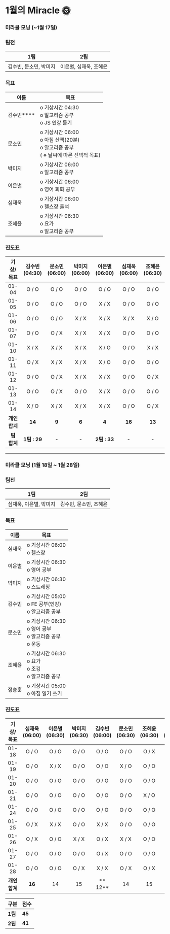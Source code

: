 # 1월의 Miracle 🌞

### 미라클 모닝 (~1월 17일)

### 팀전

| 1팀                    | 2팀                    |
| ---------------------- | ---------------------- |
| 김수빈, 문소민, 박미지 | 이은별, 심재욱, 조혜윤 |



### 목표

| 이름       | 목표                                                         |
| ---------- | ------------------------------------------------------------ |
| 김수빈**** | o 기상시간 04:30<br />o 알고리즘 공부<br />o JS 인강 듣기    |
| 문소민     | o 기상시간 06:00<br />o 아침 산책(20분)<br />o 알고리즘 공부<br />( ※ 날씨에 따른 선택적 목표) |
| 박미지     | o 기상시간 06:00<br />o 알고리즘 공부                        |
| 이은별     | o 기상시간 06:00<br />o 영어 회화 공부                       |
| 심재욱     | o 기상시간 06:00<br />o 헬스장 출석                          |
| 조혜윤     | o 기상시간 06:30<br />o 요가<br />o 알고리즘 공부            |



### 진도표

|   기상/목표   | 김수빈(04:30) | 문소민(06:00) | 박미지(06:00) | 이은별(06:00) | 심재욱(06:00) | 조혜윤(06:30) |
| :-----------: | :-----------: | :-----------: | :-----------: | :-----------: | :-----------: | :-----------: |
|     01-04     |     O / O     |     O / O     |     O / O     |     O / O     |     O / O     |     O / O     |
|     01-05     |     O / O     |     O / O     |     O / O     |     X / X     |     O / O     |     O / O     |
|     01-06     |     O / O     |     O / O     |     X / X     |     X / X     |     X / X     |     X / O     |
|     01-07     |     O / O     |     O / X     |     X / X     |     X / X     |     O / O     |     O / O     |
|     01-10     |     X / X     |     X / X     |     X / X     |     X / O     |     O / O     |     X / X     |
|     01-11     |     O / X     |     X / X     |     X / X     |     X / O     |     O / O     |     O / O     |
|     01-12     |     O / O     |     O / X     |     X / X     |     X / X     |     O / O     |     O / X     |
|     01-13     |     O / O     |     O / X     |     O / O     |     X / X     |     O / O     |     O / O     |
|     01-14     |     X / O     |     X / X     |     X / X     |     X / X     |     O / O     |     O / X     |
| **개인 합계** |    **14**     |     **9**     |     **6**     |     **4**     |    **16**     |    **13**     |
|  **팀 합계**  | **1팀 : 29**  |       -       |       -       | **2팀 : 33**  |       -       |       -       |



---



### 미라클 모닝 (1월 18일 ~ 1월 28일)

### 팀전

| 1팀                    | 2팀                    |
| ---------------------- | ---------------------- |
| 심재욱, 이은별, 박미지 | 김수빈, 문소민, 조혜윤 |



### 목표

| 이름   | 목표                                                         |
| ------ | ------------------------------------------------------------ |
| 심재욱 | o 기상시간 06:00<br />o 헬스장                               |
| 이은별 | o 기상시간 06:30<br />o 영어 공부                            |
| 박미지 | o 기상시간 06:30<br />o 스트레칭                             |
| 김수빈 | o 기상시간 05:00<br />o FE 공부(인강)<br />o 알고리즘 공부   |
| 문소민 | o 기상시간 06:30<br />o 영어 공부<br />o 알고리즘 공부<br />o 운동 |
| 조혜윤 | o 기상시간 06:30<br />o 요가<br />o 조깅<br />o 알고리즘 공부 |
| 정승훈 | o 기상시간 05:00<br />o 아침 일기 쓰기                       |

### 진도표

|   기상/목표   | 심재욱(06:00) | 이은별(06:30) | 박미지(06:30) | 김수빈(06:00) | 문소민(06:30) | 조혜윤(06:30) | 정승훈(05:00) |
| :-----------: | :-----------: | :-----------: | :-----------: | :-----------: | :-----------: | :-----------: | :-----------: |
|     01-18     |     O / O     |     O / O     |     O / O     |     O / O     |     O / O     |     O / X     |       -       |
|     01-19     |     O / O     |     X / X     |     O / O     |     O / O     |     X / O     |     O / O     |       -       |
|     01-20     |     O / O     |     O / O     |     O / O     |     O / O     |     O / O     |     O / O     |       -       |
|     01-21     |     O / O     |     O / O     |     O / O     |     O / O     |     O / O     |     X / O     |       -       |
|     01-24     |     O / O     |     O / O     |     O / O     |     O / O     |     O / O     |     O / O     |       -       |
|     01-25     |     O / X     |     X / X     |     O / O     |     X / X     |     O / O     |     O / O     |       -       |
|     01-26     |     O / X     |     O / O     |     X / X     |     O / X     |     X / X     |     O / O     |       -       |
|     01-27     |     O / O     |     O / O     |     O / O     |     O / X     |     O / O     |     O / O     |     O / O     |
|     01-28     |     O / O     |     O / O     |     O / X     |     X / X     |     O / X     |     O / X     |     O / O     |
| **개인 합계** |    **16**     |      14       |      15       |    ** 12**    |      14       |      15       |       4       |

| **구분** | **점수** |
| -------- | -------- |
| **1팀**  | **45**   |
| **2팀**  | **41**   |

